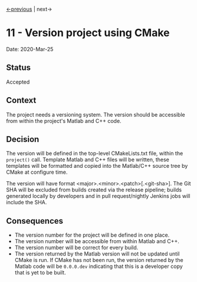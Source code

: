 [<-previous](0010-package-dependencies-in-repo.md) | next->

# 11 - Version project using CMake

Date: 2020-Mar-25

## Status

Accepted

## Context

The project needs a versioning system. The version should be accessible from
within the project's Matlab and C++ code.

## Decision

The version will be defined in the top-level CMakeLists.txt file, within the
`project()` call. Template Matlab and C++ files will be written, these
templates will be formatted and copied into the Matlab/C++ source tree by
CMake at configure time.

The version will have format \<major\>.\<minor\>.\<patch\>[.\<git-sha\>].
The Git SHA will be excluded from builds created via the release pipeline;
builds generated locally by developers and in pull request/nightly Jenkins jobs
will include the SHA.

## Consequences

- The version number for the project will be defined in one place.
- The version number will be accessible from within Matlab and C++.
- The version number will be correct for every build.
- The version returned by the Matlab version will not be updated until CMake is
  run. If CMake has not been run, the version returned by the Matlab code will
  be `0.0.0.dev` indicating that this is a developer copy that is yet to be
  built.

